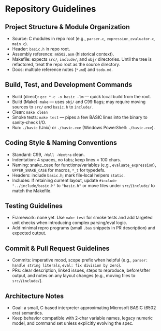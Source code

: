 # Repository Guidelines

## Project Structure & Module Organization
- Source: C modules in repo root (e.g., `parser.c`, `expression_evaluator.c`, `main.c`).
- Header: `basic.h` in repo root.
- Assembly reference: `m6502.asm` (historical context).
- Makefile: expects `src/`, `include/`, and `obj/` directories. Until the tree is refactored, treat the repo root as the source directory.
- Docs: multiple reference notes (`*.md`) and `todo.md`.

## Build, Test, and Development Commands
- Build (direct): `gcc *.c -o basic -lm` — quick local build from the root.
- Build (Make): `make` — uses `obj/` and C99 flags; may require moving sources to `src/` and `basic.h` to `include/`.
- Clean: `make clean`
- Smoke tests: `make test` — pipes a few BASIC lines into the binary to sanity‑check I/O.
- Run: `./basic` (Unix) or `./basic.exe` (Windows PowerShell: `./basic.exe`).

## Coding Style & Naming Conventions
- Standard: C99, `-Wall -Wextra` clean.
- Indentation: 4 spaces, no tabs; keep lines < 100 chars.
- Naming: snake_case for functions/variables (e.g., `evaluate_expression`), `UPPER_SNAKE_CASE` for macros, `*_t` for typedefs.
- Headers: include `basic.h`; mark file‑local helpers `static`.
- Includes: If retaining current layout, update `#include "../include/basic.h"` to `"basic.h"` or move files under `src/`/`include/` to match the Makefile.

## Testing Guidelines
- Framework: none yet. Use `make test` for smoke tests and add targeted unit checks when introducing complex parsing/eval logic.
- Add minimal repro programs (small `.bas` snippets in PR description) and expected output.

## Commit & Pull Request Guidelines
- Commits: imperative mood, scope prefix when helpful (e.g., `parser: handle string literals`, `eval: fix division by zero`).
- PRs: clear description, linked issues, steps to reproduce, before/after output, and notes on any layout changes (e.g., moving files to `src/`/`include/`).

## Architecture Notes
- Goal: a small, C‑based interpreter approximating Microsoft BASIC (6502 era) semantics.
- Keep behavior compatible with 2‑char variable names, legacy numeric model, and command set unless explicitly evolving the spec.

